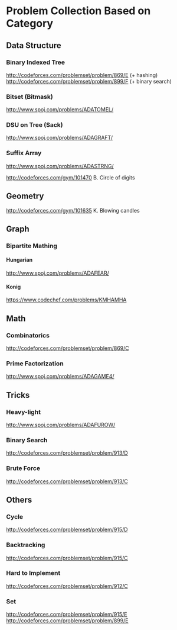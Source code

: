 # Problem Collection Based on Category



## Data Structure
### Binary Indexed Tree
http://codeforces.com/problemset/problem/869/E (+ hashing)  
http://codeforces.com/problemset/problem/899/F (+ binary search)  

### Bitset (Bitmask)
http://www.spoj.com/problems/ADATOMEL/  

### DSU on Tree (Sack)
http://www.spoj.com/problems/ADAGRAFT/  

### Suffix Array
http://www.spoj.com/problems/ADASTRNG/  

http://codeforces.com/gym/101470 B. Circle of digits  



## Geometry
http://codeforces.com/gym/101635 K. Blowing candles

  


## Graph
### Bipartite Mathing
#### Hungarian
http://www.spoj.com/problems/ADAFEAR/  

#### Konig
https://www.codechef.com/problems/KMHAMHA  




## Math
### Combinatorics
http://codeforces.com/problemset/problem/869/C  

### Prime Factorization

http://www.spoj.com/problems/ADAGAME4/  



## Tricks
### Heavy-light
http://www.spoj.com/problems/ADAFUROW/  

### Binary Search
http://codeforces.com/problemset/problem/913/D  

### Brute Force
http://codeforces.com/problemset/problem/913/C




## Others
### Cycle
http://codeforces.com/problemset/problem/915/D  

### Backtracking
http://codeforces.com/problemset/problem/915/C  

### Hard to Implement
http://codeforces.com/problemset/problem/912/C

### Set
http://codeforces.com/problemset/problem/915/E  
http://codeforces.com/problemset/problem/899/E   